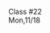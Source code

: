 <div class="lecture1">

<div class="column_date">
<p markdown="block">

Class #22 <br>
Mon,11/18

</p>
</div>
<div class="column_materials">
<p markdown="block">



</p>
</div>

<div class="column_assign">
<p markdown="block">



</p>
</div>

</div>

